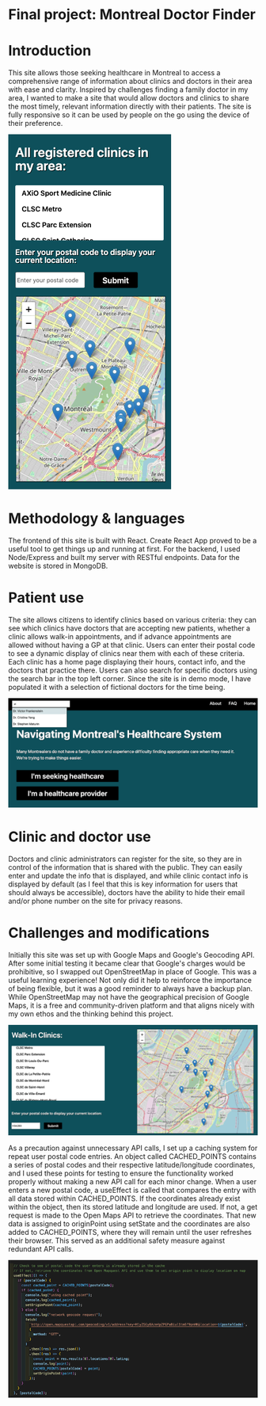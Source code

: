 # Final project: Montreal Doctor Finder

# Introduction

This site allows those seeking healthcare in Montreal to access a comprehensive range of information about clinics and doctors in their area with ease and clarity. Inspired by challenges finding a family doctor in my area, I wanted to make a site that would allow doctors and clinics to share the most timely, relevant information directly with their patients. The site is fully responsive so it can be used by people on the go using the device of their preference.

<img src="./screenshots/mobile_screenshot.png">

# Methodology & languages

The frontend of this site is built with React. Create React App proved to be a useful tool to get things up and running at first. For the backend, I used Node/Express and built my server with RESTful endpoints. Data for the website is stored in MongoDB.

# Patient use

The site allows citizens to identify clinics based on various criteria: they can see which clinics have doctors that are accepting new patients, whether a clinic allows walk-in appointments, and if advance appointments are allowed without having a GP at that clinic. Users can enter their postal code to see a dynamic display of clinics near them with each of these criteria. Each clinic has a home page displaying their hours, contact info, and the doctors that practice there. Users can also search for specific doctors using the search bar in the top left corner. Since the site is in demo mode, I have populated it with a selection of fictional doctors for the time being.

<img src="./screenshots/search_bar_screenshot.png">

# Clinic and doctor use

Doctors and clinic administrators can register for the site, so they are in control of the information that is shared with the public. They can easily enter and update the info that is displayed, and while clinic contact info is displayed by default (as I feel that this is key information for users that should always be accessible), doctors have the ability to hide their email and/or phone number on the site for privacy reasons.

# Challenges and modifications

Initially this site was set up with Google Maps and Google's Geocoding API. After some initial testing it became clear that Google's charges would be prohibitive, so I swapped out OpenStreetMap in place of Google. This was a useful learning experience! Not only did it help to reinforce the importance of being flexible, but it was a good reminder to always have a backup plan. While OpenStreetMap may not have the geographical precision of Google Maps, it is a free and community-driven platform and that aligns nicely with my own ethos and the thinking behind this project.

<img src="./screenshots/doctor_finder_screenshot.png">

As a precaution against unnecessary API calls, I set up a caching system for repeat user postal code entries. An object called CACHED_POINTS contains a series of postal codes and their respective latitude/longitude coordinates, and I used these points for testing to ensure the functionality worked properly without making a new API call for each minor change. When a user enters a new postal code, a useEffect is called that compares the entry with all data stored within CACHED_POINTS. If the coordinates already exist within the object, then its stored latitude and longitude are used. If not, a get request is made to the Open Maps API to retrieve the coordinates. That new data is assigned to originPoint using setState and the coordinates are also added to CACHED_POINTS, where they will remain until the user refreshes their browser. This served as an additional safety measure against redundant API calls.

<img src="./screenshots/doctor_finder_code.png">
